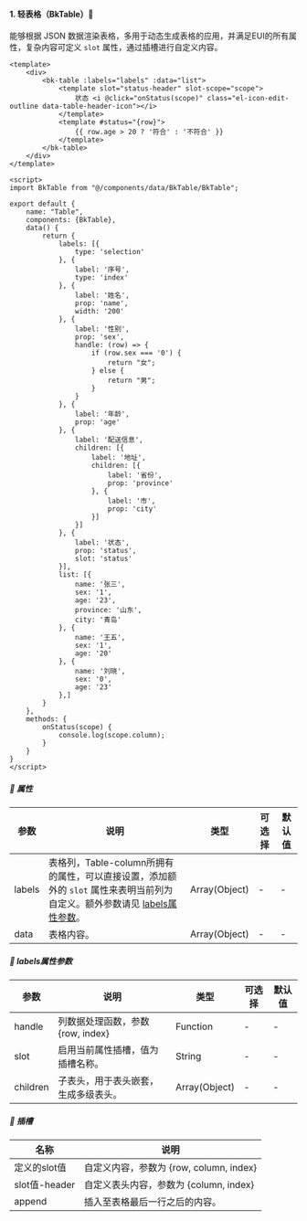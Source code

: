 #### 1. 轻表格（BkTable）🎹

能够根据 JSON 数据渲染表格，多用于动态生成表格的应用，并满足EUI的所有属性，复杂内容可定义 `slot` 属性，通过插槽进行自定义内容。

```vue
<template>
    <div>
        <bk-table :labels="labels" :data="list">
            <template slot="status-header" slot-scope="scope">
                状态 <i @click="onStatus(scope)" class="el-icon-edit-outline data-table-header-icon"></i>
            </template>
            <template #status="{row}">
                {{ row.age > 20 ? '符合' : '不符合' }}
            </template>
        </bk-table>
    </div>
</template>

<script>
import BkTable from "@/components/data/BkTable/BkTable";

export default {
    name: "Table",
    components: {BkTable},
    data() {
        return {
            labels: [{
                type: 'selection'
            }, {
                label: '序号',
                type: 'index'
            }, {
                label: '姓名',
                prop: 'name',
                width: '200'
            }, {
                label: '性别',
                prop: 'sex',
                handle: (row) => {
                    if (row.sex === '0') {
                        return "女";
                    } else {
                        return "男";
                    }
                }
            }, {
                label: '年龄',
                prop: 'age'
            }, {
                label: '配送信息',
                children: [{
                    label: '地址',
                    children: [{
                        label: '省份',
                        prop: 'province'
                    }, {
                        label: '市',
                        prop: 'city'
                    }]
                }]
            }, {
                label: '状态',
                prop: 'status',
                slot: 'status'
            }],
            list: [{
                name: '张三',
                sex: '1',
                age: '23',
                province: '山东',
                city: '青岛'
            }, {
                name: '王五',
                sex: '1',
                age: '20'
            }, {
                name: '刘晓',
                sex: '0',
                age: '23'
            },]
        }
    },
    methods: {
        onStatus(scope) {
            console.log(scope.column);
        }
    }
}
</script>
```



##### 📃 属性

| 参数   | 说明                                                         | 类型          | 可选择 | 默认值 |
| ------ | ------------------------------------------------------------ | ------------- | ------ | ------ |
| labels | 表格列，Table-column所拥有的属性，可以直接设置，添加额外的 `slot` 属性来表明当前列为自定义。额外参数请见 [labels属性参数](mds/components/Data?id=📃-labels属性参数)。 | Array(Object) | -      | -      |
| data   | 表格内容。                                                   | Array(Object) | -      | -      |

##### 📃 labels属性参数

| 参数     | 说明                                 | 类型          | 可选择 | 默认值 |
| -------- | ------------------------------------ | ------------- | ------ | ------ |
| handle   | 列数据处理函数，参数 {row, index}    | Function      | -      | -      |
| slot     | 启用当前属性插槽，值为插槽名称。     | String        | -      | -      |
| children | 子表头，用于表头嵌套，生成多级表头。 | Array(Object) | -      | -      |

##### 🎨 插槽

| 名称          | 说明                                    |
| ------------- | --------------------------------------- |
| 定义的slot值  | 自定义内容，参数为 {row, column, index} |
| slot值-header | 自定义表头内容，参数为 {column, index}  |
| append        | 插入至表格最后一行之后的内容。          |

